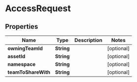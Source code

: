 
# AccessRequest

## Properties
Name | Type | Description | Notes
------------ | ------------- | ------------- | -------------
**owningTeamId** | **String** |  |  [optional]
**assetId** | **String** |  |  [optional]
**namespace** | **String** |  |  [optional]
**teamToShareWith** | **String** |  |  [optional]



